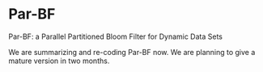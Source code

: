 # Par-BF
Par-BF: a Parallel Partitioned Bloom Filter for Dynamic Data Sets

We are summarizing and re-coding Par-BF now. We are planning to give a mature version in two months. 

